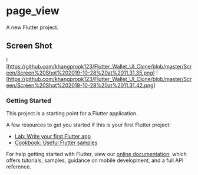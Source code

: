 # page_view

A new Flutter project.
## Screen Shot
![https://github.com/khangpropk123/Flutter_Wallet_UI_Clone/blob/master/Screen/Screen%20Shot%202019-10-28%20at%2011.31.35.png]
![https://github.com/khangpropk123/Flutter_Wallet_UI_Clone/blob/master/Screen/Screen%20Shot%202019-10-28%20at%2011.31.42.png]
### Getting Started

This project is a starting point for a Flutter application.

A few resources to get you started if this is your first Flutter project:

- [Lab: Write your first Flutter app](https://flutter.dev/docs/get-started/codelab)
- [Cookbook: Useful Flutter samples](https://flutter.dev/docs/cookbook)

For help getting started with Flutter, view our
[online documentation](https://flutter.dev/docs), which offers tutorials,
samples, guidance on mobile development, and a full API reference.

